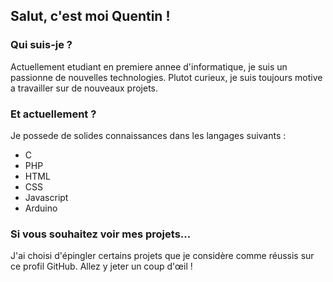 ## Salut, c'est moi Quentin !

### Qui suis-je ?
Actuellement etudiant en premiere annee d'informatique, je suis un passionne de nouvelles technologies. Plutot curieux, je suis toujours motive a travailler sur de nouveaux projets.

### Et actuellement ?
Je possede de solides connaissances dans les langages suivants :
<ul>
  <li>C</li>
  <li>PHP</li>
  <li>HTML</li>
  <li>CSS</li>
  <li>Javascript</li>
  <li>Arduino</li>
</ul>

### Si vous souhaitez voir mes projets...
J'ai choisi d'épingler certains projets que je considère comme réussis sur ce profil GitHub. Allez y jeter un coup d'œil !
